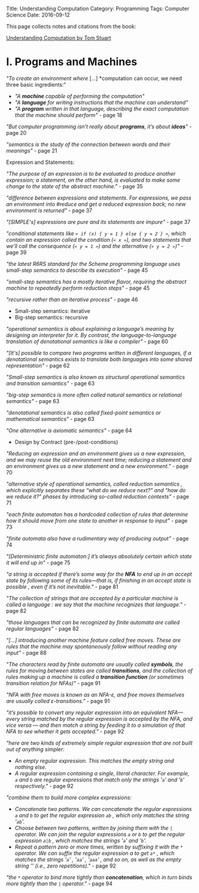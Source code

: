 ﻿Title: Understanding Computation
Category: Programming
Tags: Computer Science
Date: 2016-09-12

This page collects notes and citations from the book:

[Understanding Computation by Tom Stuart](http://computationbook.com/)



# I. Programs and Machines

*"To create an environment where* [...] *computation can occur, we need three basic ingredients:“

- *"A **machine** capable of performing the computation"*
- *"A **language** for writing instructions that the machine can understand"*
- *"A **program** written in that language, describing the exact computation that the machine should perform"* - page 18

*"But computer programming isn’t really about **programs**, it’s about **ideas**"* - page 20

*"semantics is the study of the connection between words and their meanings"* - page 21


Expression and Statements:

*"The purpose of an expression is to be evaluated to produce another expression; a statement, on the other hand, is evaluated to make some change to the state of the abstract machine."* - page 35

*"difference between expressions and statements. For expressions, we pass an environment into #reduce and get a reduced expression back; no new environment is returned"* - page 37

*"[SIMPLE's] expressions are pure and its statements are impure"* - page 37


*"conditional statements like `« if (x) { y = 1 } else { y = 2 } »`, which contain an expression called the condition (`« x »`), and two statements that we’ll call the consequence (`« y = 1 »`) and the alternative (`« y = 2 »`)"* - page 39

*"the latest R6RS standard for the Scheme programming language uses small-step semantics to describe its execution"* - page 45

*"small-step semantics has a mostly iterative flavor, requiring the abstract machine to repeatedly perform reduction steps"* - page 45

*"recursive rather than an iterative process"* - page 46

- Small-step semantics: iterative
- Big-step semantics: recursive



*"operational semantics is about explaining a language’s meaning by designing an interpreter for it. By contrast, the language-to-language translation of denotational semantics is like a compiler"* - page 60

*"[It's] possible to compare two programs written in different languages, if a denotational semantics exists to translate both languages into some shared representation"* - page 62

*"Small-step semantics is also known as structural operational semantics and transition semantics"* - page 63

*"big-step semantics is more often called natural semantics or relational semantics"* - page 63

*"denotational semantics is also called fixed-point semantics or mathematical semantics"* - page 63

*"One alternative is axiomatic semantics"* - page 64

- Design by Contract (pre-/post-conditions)


*"Reducing an expression and an environment gives us a new expression, and we may reuse the old environment next time; reducing a statement and an environment gives us a new statement and a new environment."* - page 70

*"alternative style of operational semantics, called reduction semantics , which explicitly separates these “what do we reduce next?” and “how do we reduce it?” phases by introducing so-called reduction contexts"* - page 71


*"each finite automaton has a hardcoded collection of rules that determine how it should move from one state to another in response to input"* - page 73


*"finite automata also have a rudimentary way of producing output"* - page 74


*"[Deterministric finite automaton:] it’s always absolutely certain which state it will end up in"* - page 75


*"a string is accepted if there’s some way for the **NFA** to end up in an accept state by following some of its rules—that is, if finishing in an accept state is possible , even if it’s not inevitable."* - page 81


*"The collection of strings that are accepted by a particular machine is called a language : we say that the machine recognizes that language."* - page 82


*"those languages that can be recognized by finite automata are called regular languages"* - page 82




*"[...] introducing another machine feature called free moves. These are rules that the machine may spontaneously follow without reading any input"* - page 88


*"The characters read by finite automata are usually called **symbols**, the rules for moving between states are called **transitions**, and the collection of rules making up a machine is called a **transition function** (or sometimes transition relation for NFAs)"* - page 91


*"NFA with free moves is known as an NFA-ε, and free moves themselves are usually called ε-transitions."* - page 91


*"it’s possible to convert any regular expression into an equivalent NFA—every string matched by the regular expression is accepted by the NFA, and vice versa — and then match a string by feeding it to a simulation of that NFA to see whether it gets accepted."* - page 92


*"here are two kinds of extremely simple regular expression that are not built out of anything simpler:*

- *An empty regular expression. This matches the empty string and nothing else.*
- *A regular expression containing a single, literal character. For example, `a` and `b` are regular expressions that match only the strings '`a`' and '`b`' respectively."* - page 92


*"combine them to build more complex expressions:*

- *Concatenate two patterns. We can concatenate the regular expressions `a` and `b` to get the regular expression `ab` , which only matches the string '`ab`'.*
- *Choose between two patterns, written by joining them with the `|` operator. We can join the regular expressions `a` or `b` to get the regular expression `a|b` , which matches the strings '`a`' and '`b`'.*
- *Repeat a pattern zero or more times, written by suffixing it with the `*` operator. We can suffix the regular expression a to get `a*` , which matches the strings '`a`' , '`aa`' , '`aaa`' , and so on, as well as the empty string '' (i.e., zero repetitions)."* - page 92

*"the `*` operator to bind more tightly than **concatenation**, which in turn binds more tightly than the `|` operator."* - page 94


<!-- TODO continue



Any two NFAs can be concatenated by turning every accept state from the first NFA into a nonaccept state and connecting it to the start state of the second NFA with a free move

August 2, 2016
97





The start state of the first NFA The accept states of the second NFA All the rules from both NFAs Some extra free moves to connect each of the first NFA’s old accept states to the second NFA’s old start state

August 2, 2016
98





A new start state All the accept states from both NFAs All the rules from both NFAs Two extra free moves to connect the new start state to each of the NFA’s old start states

August 2, 2016
100





A new start state, which is also an accept state All the accept states from the old NFA All the rules from the old NFA Some extra free moves to connect each of the old NFA’s accept states to its old start state Another extra free move to connect the new start state to the old start state

August 2, 2016
101





Free moves are useful for this conversion because they provide an unobtrusive way to glue together smaller machines into larger ones without affecting the behavior of any of the components.

August 2, 2016
102





Nondeterminism and free moves make it easier to design finite state machines to perform specific jobs—we’ve

August 2, 2016
105





it’s possible to convert any nondeterministic finite automaton into a deterministic one that accepts exactly the same strings

August 2, 2016
105





stack , a last-in first-out data structure

August 4, 2016
121





A finite state machine with a built-in stack is called a pushdown automaton (PDA), and when that machine’s rules are deterministic, we call it a deterministic pushdown automaton (DPDA).

August 4, 2016
122





a PDA rule into five parts: The current state of the machine The character that must be read from the input (optional) The next state of the machine The character that must be popped off the stack The sequence of characters to push onto the stack after the top character has been popped off

August 4, 2016
123





The assumption is that a PDA will always pop the top character off the stack, and then push some other characters onto the stack, every time it follows a rule. Each rule declares which character it wants to pop, and the rule will only apply when that character is on the top of the stack; if the rule wants that character to stay on the stack instead of getting popped, it can include it in the sequence of characters that get pushed back on afterward.

August 4, 2016
123





bottom of the stack—the dollar sign, $ , is a popular choice

August 4, 2016
124





there are two important things to know about a pushdown automaton at each step of its computation: what its current state is, and what the current contents of its stack are. If we use the word configuration to refer to this combination of a state and a stack, we can talk about a pushdown automaton moving from one configuration to another as it reads input characters,

August 17, 2016
126





there isn’t an NPDA-to-DPDA algorithm.

August 10, 2016
139





Lexical analysis Read a raw string of characters and turn it into a sequence of tokens . Each token represents an individual building block of program syntax, like “variable name,” “opening bracket,” or “ while keyword.” A lexical analyzer uses a language-specific set of rules called a lexical grammar to decide which sequences of characters should produce which tokens. This stage deals with messy character-level details like variable-naming rules, comments, and whitespace, leaving a clean sequence of tokens for the next stage to consume.

August 10, 2016
139





Syntactic analysis Read a sequence of tokens and decide whether they represent a valid program according to the syntactic grammar of the language being parsed. If the program is valid, the syntactic analyzer may produce additional information about its structure (e.g., a parse tree).

August 10, 2016
140





context-free grammar (CFG)

August 14, 2016
143





Each rule has a symbol on the lefthand side and one or more sequences of symbols and tokens on the right.

August 14, 2016
143





The technique for converting a CFG into a PDA works like this:

August 14, 2016
143





Pick a character to represent each symbol from the grammar

August 14, 2016
143





Use the PDA’s stack to store characters that represent grammar symbols

August 14, 2016
144





and tokens

August 14, 2016
144





When the PDA starts, have it immediately push a symbol onto the stack to represent the structure it’s trying to recognize.

August 14, 2016
144





Translate the grammar rules into PDA rules that expand symbols on the top of the stack without reading any input. Each grammar rule describes how to expand a single symbol into a sequence of other symbols and tokens

August 14, 2016
144





Give every token character a PDA rule that reads that character from the input and pops it off the stack

August 14, 2016
145





These token rules work in opposition to the symbol rules. The symbol rules tend to make the stack larger, sometimes pushing several characters to replace the one that’s been popped; the token rules always make the stack smaller, consuming input as they go.

August 14, 2016
145





Finally, make a PDA rule that will allow the machine to enter an accept state if the stack becomes empty

August 14, 2016
145





the symbol rules repeatedly expand the symbol on the top of the stack until it gets replaced by a token, then the token rules consume the stack (and the input) until they hit a symbol. This back and forth eventually results in an empty stack as long as the input string can be generated by the grammar rules.

August 16, 2016
146





The unlimited storage provided by a stack lets a PDA remember arbitrary amounts of information during a computation and refer back to it later.

August 16, 2016
148





There’s a feedback loop between the rules and the stack—the contents of the stack affect which rules the machine can follow, and following a rule will affect the stack contents—which allows a PDA to store away information on the stack that will influence its future execution.

August 16, 2016
148





LL parsing . The first L stands for “left-to-right,” because the input string is read in that direction, and the second L stands for “left derivation,” because it’s always the leftmost (i.e., uppermost) symbol on the stack that gets expanded.

August 16, 2016
151





unified rule format has five parts: The current state of the machine The character that must appear at the tape head’s current position The next state of the machine The character to write at the tape head’s current position The direction (left or right) in which to move the head after writing to the tape

August 17, 2016
156





we don’t have to worry about free moves, because Turing machines don’t have them.

August 17, 2016
160





A Turing machine’s next action is chosen according to its current state and the character currently underneath its tape head, so a deterministic machine can only have one rule for each combination of state and character—the “no contradictions” rule—in order to prevent any ambiguity over what its next action will be.

August 17, 2016
160





implicit stuck state that the machine can go into when no rule applies,

August 17, 2016
160





does adding nondeterminism [ 38 ] make a Turing machine more powerful? In this case the answer is no: a nondeterministic Turing machine can’t do any more than a deterministic one. Pushdown automata are the exception here, because both DFAs and DTMs have enough power to simulate their nondeterministic counterparts. A single state of a finite automaton can be used to represent a combination of many states, and a single Turing machine tape can be used to store the contents of many tapes, but a single pushdown automaton stack can’t represent many possible stacks at once.

August 21, 2016
166





can we design a single machine that can read a program from its input and then do whatever job the program specifies? Perhaps unsurprisingly, a Turing machine is powerful enough to read the description of a simple machine from its tape—a deterministic finite automaton, say—and then run a simulation of that machine to find out what it does.

August 22, 2016
176





we are able to design a machine that can simulate any other DTM by reading its rules, accept states, and initial configuration from the tape and stepping through its execution, essentially acting as a Turing machine rulebook interpreter. A machine that does this is called a universal Turing machine (UTM).

August 22, 2016
177





We can write software—an encoded description of a Turing machine—onto a tape, feed that tape to the UTM, and have our software executed to produce the behavior we want.

August 22, 2016
177





One challenge is that every Turing machine has a finite number of states and a finite number of different characters it can store on its tape, with both of these numbers being fixed in advance by its rulebook, and a UTM is no exception.

August 22, 2016
178




II. Computation and Computability



As programmers we work with languages and machines that are designed to fit our mental models of the world, and we expect them to come equipped with features that make it easy to translate our ideas into implementations. These human-centered designs are motivated by convenience rather than necessity

August 22, 2016
182





hard theoretical constraints: certain problems just can’t be solved by any computer, no matter how fast and efficient it is.

August 22, 2016
182





Each number corresponds to a unique way of repeating an action: the number one corresponds to just performing the action; the number two corresponds to performing it and then performing it again; and so on. The number zero, unsurprisingly, corresponds to not performing the action at all.

August 22, 2016
189





Church encoding after Alonzo Church, the inventor of the lambda calculus

August 22, 2016
190





conversion:def to_integer(proc) proc[-> n { n + 1 }][0] endThis method takes a proc that represents a number and calls it with another proc (which just increments its argument) and the native Ruby number 0.

Church numeral to int conversion

August 22, 2016
191





def to_integer(proc) proc[-> n { n + 1 }][0] endThis method takes a proc that represents a number and calls it with another proc (which just increments its argument) and the native Ruby number 0.

August 22, 2016
191





def to_integer(proc) proc[-> n { n + 1 }][0] endThis method takes a proc that represents a number and calls it with another proc (which just increments its argument) and the native Ruby number 0

Conversion of Church numerals

August 22, 2016
191





def to_boolean(proc) proc[true][false] endThis works by taking a proc that represents a Boolean and calling it with true as its first argument and false as its second. TRUE just returns its first argument, so to_boolean(TRUE) will return true, and likewise for FALSE:

Converting Church booleans

August 22, 2016
193





In languages like Ruby, the if - else statement is nonstrict (or lazy ): we give it a condition and two blocks, and it evaluates the condition to decide which of the two blocks to evaluate and return—it never evaluates both.

August 25, 2016
200





evaluates both arguments before IF gets a chance to decide which one to return.

August 25, 2016
200





we can easily implement lists that calculate their contents on the fly, also known as streams . In fact, there’s no reason why streams even need to be finite, because the calculation only has to generate the list contents as they’re consumed

August 25, 2016
215





defining a data structure in terms of itself might seem weird and unusual; in this setting, they’re exactly the same thing, and the Z combinator makes both completely legitimate.

August 25, 2016
216





defining a data structure in terms of itself might seem weird and unusual; in this setting, they’re exactly the same thing, and the Z combinator makes both completely legitimate.

August 25, 2016
216





Function calls are the only thing that actually happens when a lambda calculus program is evaluated,

August 29, 2016
225





function calls are the only kind of syntax that can be reduced.

August 29, 2016
225





You might protest that 3 - 5 = 0 isn’t called “subtraction” where you come from, and you’d be right: the technical name for this operation is “ monus ,” because the nonnegative integers under addition form a commutative monoid instead of a proper abelian group .

August 25, 2016
229





Even though any individual Turing machine has a hardcoded rulebook, the universal Turing machine demonstrates that it’s possible to design a device that can adapt to arbitrary tasks by reading instructions from a tape. These instructions are effectively a piece of software that controls the operation of the machine’s hardware, just like in the general-purpose programmable computers we use every day.

August 29, 2016
231





a Turing machine can act as an interpreter for the lambda calculus by storing a representation of a lambda calculus expression on the tape and repeatedly updating it according to a set of reduction rules,

August 29, 2016
234





Since every Turing machine can be simulated by a lambda calculus program, and every lambda calculus program can be simulated by a Turing machine, the two systems are exactly equivalent in power.

August 29, 2016
234





partial recursive functions are programs that are constructed from four fundamental building blocks in different combinations.

August 29, 2016
235





The first two building blocks are called zero and increment

August 29, 2016
235





third building block, #recurse

August 29, 2016
235





#recurse is just a template for defining a certain kind of recursive function.

August 29, 2016
235





The programs that we can assemble out of #zero , #increment , and #recurse are called the primitive recursive functions. All primitive recursive functions are total : regardless of their inputs, they always halt and return an answer. This is because #recurse is the only legitimate way to define a recursive method, and #recurse always halts: each recursive call makes the last argument closer to zero, and when it inevitably reaches zero, the recursion will stop.

August 29, 2016
237





However, we can’t simulate the full execution of an arbitrary Turing machine with primitive recursive functions, because some Turing machines loop forever, so primitive recursive functions aren’t universal.

August 29, 2016
237





To get a truly universal system we have to add a fourth fundamental operation, #minimize :

August 29, 2016
237





#minimize takes a block and calls it repeatedly with a single numeric argument. For the first call, it provides 0 as the argument, then 1 , then 2 , and keeps calling the block with larger and larger numbers until it returns zero.

August 29, 2016
237





By adding #minimize to #zero , #increment , and #recurse , we can build many more functions—all the partial recursive functions—including ones that don’t always halt.

August 29, 2016
238





With #minimize , it’s possible to fully simulate a Turing machine by repeatedly calling the primitive recursive function that performs a single simulation step. The simulation will continue until the machine halts—and if that never happens, it’ll run forever.

August 29, 2016
238





The SKI calculus is even simpler, with only two kinds of expression—calls and alphabetic symbols —and much easier rules. All of its power comes from the three special symbols S , K , and I (called combinators ), each of which has its own reduction rule: Reduce S[ a ][ b ][ c ] to a [ c ][ b [ c ]] , where a , b , and c can be any SKI calculus expressions. Reduce K[ a ][ b ] to a . Reduce I[ a ] to a .

August 29, 2016
239





The SKI calculus can produce surprisingly complex behavior with its three simple rules—so complex, in fact, that it turns out to be universal.

August 31, 2016
243





Although the SKI calculus has three combinators, the I combinator is actually redundant. There are many expressions containing only S and K that do the same thing as I

September 2, 2016
245





S[K][K] has the same behavior as I , and in fact, that’s true for any SKI expression of the form S[K][ whatever ] . The I combinator is syntactic sugar that we can live without; just the two combinators S and K are enough for universality.

September 2, 2016
246





iota ( ɩ ) is an extra combinator that can be added to the SKI calculus. Here is its reduction rule: Reduce ɩ[ a ] to a [S][K] .

September 2, 2016
246





a language called Iota whose programs only use the ɩ combinator. Although it only has one combinator, Iota is a universal language,

September 2, 2016
246





We can convert an SKI expression to Iota by applying these substitution rules: Replace S with ɩ[ɩ[ɩ[ɩ[ɩ]]]] . Replace K with ɩ[ɩ[ɩ[ɩ]]] . Replace I with ɩ[ɩ] .

September 2, 2016
246





a tag system operates on a string by repeatedly adding new characters to the end of the string and removing them from the beginning.

September 2, 2016
248





A tag system’s description has two parts: first, a collection of rules, where each rule specifies some characters to append to the string when a particular character appears at the beginning—“when

September 2, 2016
249





instance; and second, a number, called the deletion number , which specifies how many characters to delete from the beginning of the string after a rule has been followed.

September 2, 2016
249





Having a deletion number greater than 1 is essential for making this tag system work. Because every second character triggers a rule, we can influence the system’s behavior by arranging for certain characters to appear (or not appear) in these trigger positions.

September 2, 2016
254





Building a Turing machine simulation on top of something as simple as a tag system involves a lot of detail,

September 2, 2016
255





Cyclic tag systems are extremely limited—they have inflexible rules, only two characters, and the lowest possible deletion number—but surprisingly, it’s still possible to use them to simulate any tag system.

September 2, 2016
260





The term Turing complete is often used to describe a system or programming language that can simulate any Turing machine.

August 25, 2016
271





The practical purpose of a computing machine is to perform algorithms . An algorithm is a list of instructions describing some process for turning an input value into an output value, as long as those instructions fulfill certain criteria:

September 3, 2016
274





Finiteness There are a finite number of instructions.

September 3, 2016
274





Simplicity Each instruction is simple enough that it can be performed by a person with a pencil and paper without using any ingenuity.

September 3, 2016
274





Termination A person following the instructions will finish within a finite number of steps for any input.

September 3, 2016
274





Correctness A person following the instructions will produce the right answer for any input.

September 3, 2016
274





can any algorithm be turned into instructions suitable for execution by a machine?

September 3, 2016
276





there’s a real difference between the abstract, intuitive idea of an algorithm and the concrete, logical implementation of that algorithm within a computational system. Could there ever be an algorithm so large, complex, and unusual that its essence can’t be captured by an unthinking mechanical process?

September 3, 2016
276





the question is philosophical rather than scientific

September 3, 2016
276





The idea that any algorithm can be performed by a machine—specifically a deterministic Turing machine—is called the Church–Turing thesis , and although it’s just a conjecture rather than a proven fact, it has enough evidence in its favor to be generally accepted as true.

September 3, 2016
277





programs can be represented as data so that they can be used as input to other programs; it’s the unification of code and data that makes software possible in the first place.

September 3, 2016
279





any system that’s powerful enough to be universal will inevitably allow us to construct computations that loop forever without halting.

September 3, 2016
281





So why must every universal system bring nontermination along for the ride?

September 3, 2016
283





it’s impossible to remove features (e.g., while loops) from a programming language in a way that prevents us from writing nonhalting programs while keeping the language powerful enough to be universal.

September 3, 2016
287





Languages that have been carefully designed to ensure that their programs must always halt are called total programming languages , as opposed to the more conventional partial programming languages whose programs sometimes halt with an answer and sometimes don’t. Total programming languages are still very powerful and capable of expressing many useful computations, but one thing they can’t do is interpret themselves.

September 3, 2016
287





a fundamental mathematical result called Kleene’s second recursion theorem , which guarantees that any program can be converted into an equivalent one that is able to calculate its own source code.

September 3, 2016
288





A decision problem is any question with a yes or no answer

September 4, 2016
293





A decision problem is decidable (or computable ) if there’s an algorithm that’s guaranteed to solve it in a finite amount of time for any possible input. The Church–Turing thesis claims that every algorithm can be performed by a Turing machine, so for a problem to be decidable, we have to be able to design a Turing machine that always produces the correct answer and always halts if we let it run for long enough.

September 4, 2016
293





There are many decision problems— infinitely many—and it turns out that a lot of them are undecidable: there is no guaranteed-to-halt algorithm for solving them. Each of these problems is undecidable not because we just haven’t found the right algorithm for it yet, but because the problem itself is fundamentally impossible to solve for some inputs, and we can even prove that no suitable algorithm will ever be found.

September 4, 2016
294





the halting problem, is the task of deciding whether the execution of a particular Turing machine with a particular initial tape will ever halt.

September 5, 2016
295





This is Rice’s theorem : any nontrivial property of program behavior is undecidable, because the halting problem can always be reduced to the problem of deciding whether that property is true; if we could invent an algorithm for deciding that property, we’d be able to use it to build another algorithm that decides the halting problem, and that’s impossible.

September 5, 2016
304





Any system with enough power to be self-referential can’t correctly answer every question about itself. [ 83 ]

September 6, 2016
308





every pushdown automaton has an equivalent context-free grammar and vice versa; any CFG can be rewritten in Chomsky normal form ; and any CFG in that form must take exactly 2 n − 1 steps to generate a string of length n .

September 4, 2016
312





The main idea of abstract interpretation is to use an abstraction , a model of the real problem that discards enough detail to make it manageable—perhaps by making it smaller, simpler, or by eliminating unknowns—but that also retains enough detail to make its solution relevant to the original problem.

September 6, 2016
315





A lot of the time, it’s fine for a result to be imprecise, but for an abstraction to be useful, it’s important that this imprecision is safe . Safety means that the abstraction always tells the truth: the result of an abstract computation must agree with the result of its concrete counterpart. If not, the abstraction is giving us unreliable information and is probably worse than useless.

September 7, 2016
321





dynamic semantics of programming languages, a way of specifying the meaning of code when it’s executed; a language’s static semantics tells us about properties of programs that we can investigate without executing them. The classic example of static semantics is a type system

September 8, 2016
327





From the perspective of someone designing the static semantics, it’s also more difficult to handle a language where variables can change their types.

September 8, 2016
334





Fundamentally, there is a tension between the restrictiveness of a type system and the expressiveness of the programs we can write within it.

September 8, 2016
334





A good type system finds an acceptable compromise between restrictiveness and expressiveness, ruling out enough problems to be worthwhile without getting in the way, while being simple enough for programmers to understand.

September 8, 2016
334





September 9, 2016
338





Any information we get from the type system has to be taken with a pinch of salt, and we have to pay attention to its limitations when deciding how much faith to put in it. A successful execution of a program’s static semantics doesn’t mean “this program will definitely work,” only “this program definitely won’t fail in a particular way.” It would be great to have an automated system that can tell us that a program is free of any conceivable kind of bug or error, but as we saw in Chapter 8 , the universe just isn’t that convenient.

September 9, 2016
338





Formally, abstract interpretation is a mathematical technique where different semantics for the same language are connected together by functions that convert collections of concrete values into abstract ones and vice versa, allowing the results and properties of abstract programs to be understood in terms of concrete ones.

September 9, 2016
338





Java has a type and effect system that tracks not only the types of methods’ arguments and return values but also which checked exceptions can be thrown by the body of the method (throwing an exception is an effect ), which is used to ensure that all possible exceptions are either handled or explicitly propagated.

September 9, 2016
339




A. Afterword



Every computer program is a mathematical object. Syntactically a program is just a large number; semantically it can represent a mathematical function, or a hierarchical structure which can be manipulated by formal reduction rules. This means that many techniques and results from mathematics, like Kleene’s recursion theorem or Gödel’s incompleteness theorem, can equally be applied to programs.

September 9, 2016
341





Computation, which we initially described as just “what a computer does,” has turned out to be something of a force of nature. It’s tempting to think of computation as a sophisticated human invention that can only be performed by specially-designed systems with many complicated parts, but it also shows up in systems that don’t seem complex enough to support it. So computation isn’t a sterile, artificial process that only happens inside a microprocessor, but rather a pervasive phenomenon that crops up in many different places and in many different ways.

September 9, 2016
341





Computation is not all-or-nothing. Different machines have different amounts of computational power, giving us a continuum of usefulness: DFAs and NFAs have limited capabilities, DPDAs are more powerful, NPDAs more powerful still, and Turing machines are the most powerful we know of.

September 9, 2016
341


-->
